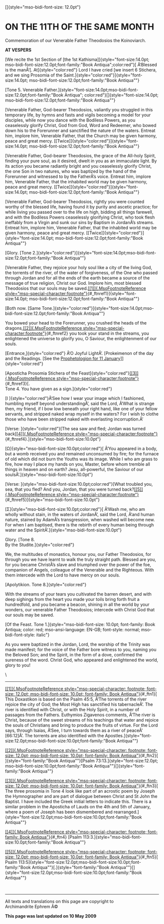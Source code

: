 []{style="mso-bidi-font-size: 12.0pt"}

ON THE 11TH OF THE SAME MONTH
=============================

Commemoration of our Venerable Father Theodosios the Koinoviarch.

**AT VESPERS**

[We recite the 1st Section of \[the 1st
Kathisma\]]{style="font-size:14.0pt;
mso-bidi-font-size:12.0pt;font-family:"Book Antiqua";color:red"}[
Â‘Blessed is the manÂ’[. At]{style="color:red"} Lord I have cried [we
insert 6 Stichera, and we sing Prosomia of the
Saint.]{style="color:red"}]{style="font-size:14.0pt;
mso-bidi-font-size:12.0pt;font-family:"Book Antiqua""}

[Tone 5. Venerable
Father.]{style="font-size:14.0pt;mso-bidi-font-size:12.0pt;font-family:"Book Antiqua";
color:red"}[]{style="font-size:14.0pt;
mso-bidi-font-size:12.0pt;font-family:"Book Antiqua""}

[Venerable Father, God-bearer Theodosios, valiantly you struggled in
this temporary life, by hymns and fasts and vigils becoming a model for
your disciples, while now you dance with the Bodiless Powers, as you
ceaselessly glorify Christ, God from God, Word and Redeemer, who bowed
down his to the Forerunner and sanctified the nature of the waters.
Entreat him, implore him, Venerable Father, that the Church may be given
harmony, peace and great mercy.
[\[Twice\]]{style="color:red"}]{style="font-size:14.0pt;
mso-bidi-font-size:12.0pt;font-family:"Book Antiqua""}

[Venerable Father, God-bearer Theodosios, the grace of the All-holy
Spirit, finding your pure soul, as it desired, dwelt in you as an
immaculate light. By its action you became radiantly bright and you
ceaselessly glorify Christ, the one Son in two natures, who was baptized
by the hand of the Forerunner and witnessed to by the FatherÂ’s voice.
Entreat him, implore him, Venerable Father, that the inhabited world may
be given harmony, peace and great mercy.
[\[Twice\]]{style="color:red"}]{style="font-size:14.0pt;
mso-bidi-font-size:12.0pt;font-family:"Book Antiqua""}

[Venerable Father, God-bearer Theodosios, rightly you were counted
worthy of the blessed life, having found it by purity and ascetic
practice; for while living you passed over to the life on high, bidding
all things farewell, and with the Bodiless Powers ceaselessly glorifying
Christ, who took flesh ineffably from a Virgin and sunk our sins by
Baptism in JordanÂ’s streams. Entreat him, implore him, Venerable
Father, that the inhabited world may be given harmony, peace and great
mercy. [\[Twice\]]{style="color:red"}]{style="font-size:14.0pt;
mso-bidi-font-size:12.0pt;font-family:"Book Antiqua""}

[Glory. [Tone
2.]{style="color:red"}]{style="font-size:14.0pt;mso-bidi-font-size:12.0pt;font-family:"Book Antiqua""}

[Venerable Father, they rejoice your holy soul like a city of the living
God, the torrents of the river, of the water of forgiveness, of the One
who passed through Jordan and for all the ends of the earth became a
source of the message of true religion, Christ our God. Implore him,
most blessed Theodosios that our souls may be
saved.[[\[1\]]{.MsoFootnoteReference
style="mso-special-character:footnote"}](#_ftn1){#_ftnref1}]{style="font-size:14.0pt;
mso-bidi-font-size:12.0pt;font-family:"Book Antiqua""}

[Both now. [Same
Tone.]{style="color:red"}]{style="font-size:14.0pt;mso-bidi-font-size:12.0pt;font-family:"Book Antiqua""}

You bowed your head to the Forerunner, you crushed the heads of the
dragons,[[\[2\]]{.MsoFootnoteReference
style="mso-special-character:footnote"}](#_ftn2){#_ftnref2} you took
your stand in the streams, you enlightened the universe to glorify you,
O Saviour, the enlightenment of our souls.

[Entrance,]{style="color:red"} Â‘O Joyful LightÂ’. [Prokeimenon of the
day and the Readings. \[See the [Prophetologion for 11
January](readings_for_january.md)\]]{style="color:red"}

[Aposticha Prosomia Stichera of the
Feast]{style="color:red"}[[\[3\]]{.MsoFootnoteReference
style="mso-special-character:footnote"}](#_ftn3){#_ftnref3}[.\
Tone 4. You have given as a sign.]{style="color:red"}

[Ι ]{style="color:red"}Â‘See how I wear your image which I fashioned,
humbling myself beyond understandingÂ’, said the Lord, Â‘What is strange
then, my friend, if I bow low beneath your right hand, like one of your
fellow servants, and stripped naked wrap myself in the waters? For I
wish to clothe those who have been stripped naked with everlasting
incorruption.Â’

[Verse: ]{style="color:red"}[The sea saw and fled; Jordan was turned
back[[\[4\]]{.MsoFootnoteReference
style="mso-special-character:footnote"}](#_ftn4){#_ftnref4}.]{style="mso-bidi-font-size:10.0pt"}

[Ω]{style="mso-bidi-font-size:10.0pt;color:red"}[ Â‘You appeared in a
body, but a womb received you and remained unconsumed by fire; for the
furnace of old which did not burn the Youths was its image. While I who
am grass to fire, how may I place my hands on you, Master, before whom
tremble all things in heaven and on earth? Jesu, all-powerful, the
Saviour of our soulsÂ’.]{style="mso-bidi-font-size:10.0pt"}

[Verse: ]{style="mso-bidi-font-size:10.0pt;color:red"}[What troubled
you, sea, that you fled? And you, Jordan, that you were turned
back?[[\[5\]]{.MsoFootnoteReference
style="mso-special-character:footnote"}](#_ftn5){#_ftnref5}]{style="mso-bidi-font-size:10.0pt"}

[Σ]{style="mso-bidi-font-size:10.0pt;color:red"}[ Â‘Wash me, who am
wholly without stain, in the waters of JordanÂ’, said the Lord, Â‘and
human nature, stained by AdamÂ’s transgression, when washed will become
new. For when I am baptised, there is the rebirth of every human being
through water and the SpiritÂ’.]{style="mso-bidi-font-size:10.0pt"}

Glory. [Tone 8.\
By the Studite.]{style="color:red"}

We, the multitudes of monastics, honour you, our Father Theodosios, for
through you we have learnt to walk the truly straight path. Blessed are
you, for you became ChristÂ’s slave and triumphed over the power of the
foe, companion of Angels, colleague of the Venerable and the Righteous.
With them intercede with the Lord to have mercy on our souls.

[Apolytikion. Tone 8.]{style="color:red"}

With the streams of your tears you cultivated the barren desert, and
with deep sighings from the heart you made your toils bring forth fruit
a hundredfold, and you became a beacon, shining in all the world by your
wonders, our venerable Father Theodosios; intercede with Christ God that
our souls may be saved.

[Of the Feast. Tone
1.]{style="mso-bidi-font-size: 10.0pt; font-family: Book Antiqua; color: red; mso-ansi-language: EN-GB; font-style: normal; mso-bidi-font-style: italic"}

As you were baptized in the Jordan, Lord, the worship of the Trinity was
made manifest; for the voice of the Father bore witness to you, naming
you the Beloved Son; and the Spirit, in the form of a dove, confirmed
the sureness of the word. Christ God, who appeared and enlightened the
world, glory to you!

<div style="mso-element:footnote-list">

\

------------------------------------------------------------------------

<div id="ftn1" style="mso-element:footnote">

[[\[1\]]{.MsoFootnoteReference
style="mso-special-character: footnote; font-size: 12.0pt; mso-bidi-font-size: 10.0pt; font-family: Book Antiqua"}](#_ftnref1){#_ftn1}[
This Doxastikon is based on the Psalm 45:5, Â‘The torrents of the river
rejoice the city of God; the Most High has sanctified his tabernacleÂ’.
The river is identified with Christ, or with the Holy Spirit, in a
number of passages from the Fathers. Euthymios Zigavenos comments, Â‘The
river is Christ, because of the sweet streams of his teachings that
water and rejoice the souls of Christians and bring to produce the
fruits of virtue. For the Lord says, through Isaias, Â‘See, I turn
towards them as a river of peaceÂ’ \[66:12\]Â’. The torrents are also
identified with the
Apostles.]{style="font-size:12.0pt;mso-bidi-font-size:10.0pt;font-family:"Book Antiqua""}

</div>

<div id="ftn2" style="mso-element:footnote">

[[\[2\]]{.MsoFootnoteReference
style="mso-special-character: footnote; font-size: 12.0pt; mso-bidi-font-size: 10.0pt; font-family: Book Antiqua"}](#_ftnref2){#_ftn2}[
]{style="font-family:"Book Antiqua""}[Psalm
73:13.]{style="font-size:12.0pt;
mso-bidi-font-size:10.0pt;font-family:"Book Antiqua""}[]{style="font-family:"Book Antiqua""}

</div>

<div id="ftn3" style="mso-element:footnote">

[[\[3\]]{.MsoFootnoteReference
style="mso-special-character: footnote; font-size: 12.0pt; mso-bidi-font-size: 10.0pt; font-family: Book Antiqua"}](#_ftnref3){#_ftn3}[
The three prosomia in Tone 4 look like part of an acrostic poem by
Joseph the Hymnographer and are part of dialogue between Christ and St
John the Baptist. I have included the Greek initial letters to indicate
this. There is a similar problem in the Aposticha of Lauds on the 4th
and 5th of January, where a poem of Joseph has been dismembered and
rearranged.]{style="font-size:12.0pt;mso-bidi-font-size:10.0pt;font-family:"Book Antiqua""}

</div>

<div id="ftn4" style="mso-element:footnote">

[[\[4\]]{.MsoFootnoteReference
style="mso-special-character: footnote; font-family: Book Antiqua"}](#_ftnref4){#_ftn4}
[Psalm
113:3.]{style="mso-bidi-font-size:10.0pt;font-family:"Book Antiqua""}

</div>

<div id="ftn5" style="mso-element:footnote">

[[\[5\]]{.MsoFootnoteReference
style="mso-special-character: footnote; font-size: 12.0pt; mso-bidi-font-size: 10.0pt; font-family: Book Antiqua"}](#_ftnref5){#_ftn5}[
Psalm
113:5]{style="font-size:12.0pt;mso-bidi-font-size:10.0pt;font-family:"Book Antiqua""}[.]{style="font-family:"Book Antiqua""}[]{style="font-size:12.0pt;mso-bidi-font-size:10.0pt;font-family:"Book Antiqua""}

</div>

</div>

 

------------------------------------------------------------------------

All texts and translations on this page are copyright to\
Archimandrite Ephrem Â©

**This page was last updated on 10 May 2009**
